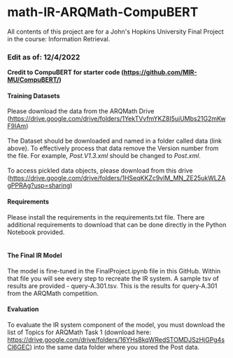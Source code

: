 # math-IR-ARQMath-CompuBERT
All contents of this project are for a John's Hopkins University Final Project in the course: Information Retrieval.


### Edit as of: 12/4/2022

**Credit to CompuBERT for starter code (https://github.com/MIR-MU/CompuBERT/)**
<br>
#### Training Datasets
Please download the data from the ARQMath Drive (https://drive.google.com/drive/folders/1YekTVvfmYKZ8I5uiUMbs21G2mKwF9IAm)
<br><br>
The Dataset should be downloaded and named in a folder called data (link above). To effectively process that data remove the Version number from the file. For example, *Post.V1.3.xml* should be changed to *Post.xml*. 
<br><br>
To access pickled data objects, please download from this drive (https://drive.google.com/drive/folders/1HSeqKKZc9vlM_MN_ZE25ukWLZAgPPRAg?usp=sharing)
<br>

#### Requirements
Please install the requirements in the requirements.txt file. There are additional requirements to download that can be done directly in the Python Notebook provided.
<br><br>

#### The Final IR Model
The model is fine-tuned in the FinalProject.ipynb file in this GitHub. Within that file you will see every step to recreate the IR system. A sample tsv of results are provided - query-A.301.tsv. This is the results for query-A.301 from the ARQMath competition. 
<br>
#### Evaluation
To evaluate the IR system component of the model, you must download the list of Topics for ARQMath Task 1 (download here: https://drive.google.com/drive/folders/16YHs8kqWRedSTOMDJSzHjGPg4sCl6GEC) into the same data folder where you stored the Post data.
